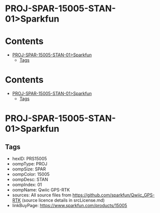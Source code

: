 
PROJ-SPAR-15005-STAN-01>Sparkfun
================================

Contents
========

* [PROJ-SPAR-15005-STAN-01>Sparkfun](#proj-spar-15005-stan-01sparkfun)
	* [Tags](#tags)

Contents
========

* [PROJ-SPAR-15005-STAN-01>Sparkfun](#proj-spar-15005-stan-01sparkfun)
	* [Tags](#tags)

# PROJ-SPAR-15005-STAN-01>Sparkfun

## Tags

- hexID: PRS15005
- oompType: PROJ
- oompSize: SPAR
- oompColor: 15005
- oompDesc: STAN
- oompIndex: 01
- oompName: Qwiic GPS-RTK
- sources: All source files from https://github.com/sparkfun/Qwiic_GPS-RTK (source licence details in srcLicense.md)
- linkBuyPage: https://www.sparkfun.com/products/15005
